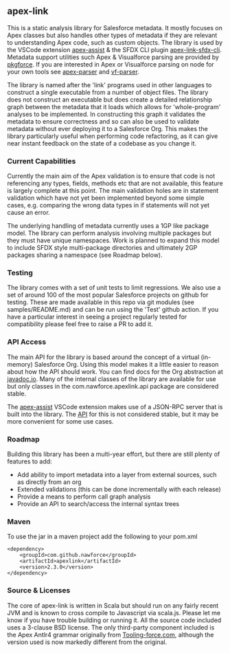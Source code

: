## apex-link

This is a static analysis library for Salesforce metadata. It mostly focuses on Apex classes but also handles other types of metadata if they are relevant to understanding Apex code, such as custom objects. The library is used by the VSCode extension [apex-assist](https://github.com/nawforce/apex-assist) & the SFDX CLI plugin [apex-link-sfdx-cli](https://github.com/nawforce/apex-link-sfdx-cli). Metadata support utilities such Apex & Visualforce parsing are provided by [pkgforce](https://github.com/nawforce/pkgforce). If you are interested in Apex or Visualforce parsing on node for your own tools see [apex-parser](https://github.com/nawforce/apex-parser) and [vf-parser](https://github.com/nawforce/vf-parser). 

The library is named after the 'link' programs used in other languages to construct a single executable from a number of object files. The library does not construct an executable but does create a detailed relationship graph between the metadata that it loads which allows for 'whole-program' analyses to be implemented. In constructing this graph it validates the metadata to ensure correctness and so can also be used to validate metadata without ever deploying it to a Salesforce Org. This makes the library particularly useful when performing code refactoring, as it can give near instant feedback on the state of a codebase as you change it.

### Current Capabilities
Currently the main aim of the Apex validation is to ensure that code is not referencing any types, fields, methods etc that are not available, this feature is largely complete at this point. The main validation holes are in statement validation which have not yet been implemented beyond some simple cases, e.g. comparing the wrong data types in if statements will not yet cause an error.

The underlying handling of metadata currently uses a 1GP like package model. The library can perform analysis involving multiple packages but they must have unique namespaces. Work is planned to expand this model to include SFDX style multi-package directories and ultimately 2GP packages sharing a namespace (see Roadmap below).

### Testing
The library comes with a set of unit tests to limit regressions. We also use a set of around 100 of the most popular Salesforce projects on github for testing. These are made available in this repo via git modules (see samples/README.md) and can be run using the 'Test' github action. If you have a particular interest in seeing a project regularly tested for compatibility please feel free to raise a PR to add it.

### API Access
The main API for the library is based around the concept of a virtual (in-memory) Salesforce Org. Using this model makes it a little easier to reason about how the API should work. You can find docs for the Org abstraction at [javadoc.io](https://javadoc.io/doc/com.github.nawforce/apexlink/latest/com/nawforce/common/api/Org.html). Many of the internal classes of the library are available for use but only classes in the com.nawforce.apexlink.api package are considered stable.

The [apex-assist](https://github.com/nawforce/apex-assist) VSCode extension makes use of a JSON-RPC server that is built into the library. The [API](https://javadoc.io/doc/com.github.nawforce/apexlink/latest/com/nawforce/common/rpc/OrgAPI.html) for this is not considered stable, but it may be more convenient for some use cases.

### Roadmap
Building this library has been a multi-year effort, but there are still plenty of features to add:  
 
* Add ability to import metadata into a layer from external sources, such as directly from an org
* Extended validations (this can be done incrementally with each release)
* Provide a means to perform call graph analysis
* Provide an API to search/access the internal syntax trees
     
### Maven
To use the jar in a maven project add the following to your pom.xml

    <dependency>
        <groupId>com.github.nawforce</groupId>
        <artifactId>apexlink</artifactId>
        <version>2.3.0</version>
    </dependency>

### Source & Licenses
The core of apex-link is written in Scala but should run on any fairly recent JVM and is known to cross compile to Javascript via scala.js. Please let me know if you have trouble building or running it. All the source code included uses a 3-clause BSD license. The only third-party component included is the Apex Antlr4 grammar originally from [Tooling-force.com](https://github.com/neowit/tooling-force.com), although the version used is now markedly different 
from the original.  
